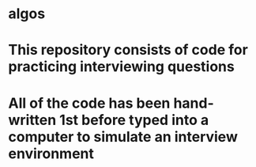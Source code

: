 # algos
# This repository consists of code for practicing interviewing questions
# All of the code has been hand-written 1st before typed into a computer to simulate an interview environment
